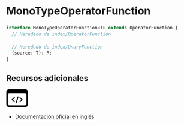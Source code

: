 # MonoTypeOperatorFunction

```typescript
interface MonoTypeOperatorFunction<T> extends OperatorFunction {
  // Heredado de index/OperatorFunction

  // Heredado de index/UnaryFunction
  (source: T): R;
}
```

## Recursos adicionales

<a target="_blank" href="https://github.com/ReactiveX/rxjs/blob/6.5.5/src/internal/types.ts#L11-L12">
<img src="assets/icons/source-code.png" alt="Source code">
</a>
</div>

- <a target="_blank" href="https://rxjs.dev/api/index/interface/MonoTypeOperatorFunction">Documentación oficial en inglés</a>
